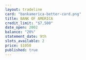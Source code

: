 ```yaml
---
layout: tradeline
card: "bankamerica-better-card.png"
title: BANK OF AMERICA
credit_limit: "$7,500"
date_open: 2002
balance: "20%"
statement_date: 9th
slots_available: 2
price: $1050
published: true
---
```



